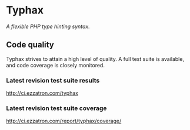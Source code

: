 # Typhax

*A flexible PHP type hinting syntax.*

## Code quality

Typhax strives to attain a high level of quality. A full test suite is
available, and code coverage is closely monitored.

### Latest revision test suite results
<http://ci.ezzatron.com/typhax>

### Latest revision test suite coverage
<http://ci.ezzatron.com/report/typhax/coverage/>

